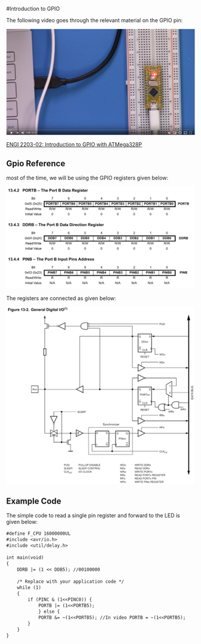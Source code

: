 #Introduction to GPIO

The following video goes through the relevant material on the GPIO pin:

[![](youtube-gpio.png)](https://youtu.be/WKQMCwCtVrs)

[ENGI 2203-02: Introduction to GPIO with ATMega328P](https://youtu.be/WKQMCwCtVrs)


## Gpio Reference

most of the time, we will be using the GPIO registers given below:

![](gpio-registers.png)

The registers are connected as given below:

![](gpio-diagram.png)

## Example Code

The simple code to read a single pin register and forward to the LED is given below:

	#define F_CPU 16000000UL
	#include <avr/io.h>
	#include <util/delay.h>
	
	int main(void)
	{
		DDRB |= (1 << DDB5); //00100000
		
	    /* Replace with your application code */
	    while (1) 
	    {
			if (PINC & (1<<PINC0)) {
				PORTB |= (1<<PORTB5);
				} else {
				PORTB &= ~(1<<PORTB5); //In video PORTB = ~(1<<PORTB5);
			}	
	    }
	}
	
